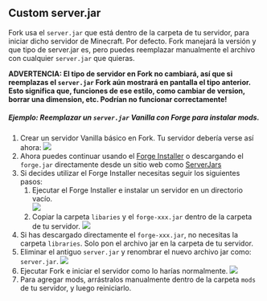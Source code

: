 ## Custom server.jar

Fork usa el `server.jar` que está dentro de la carpeta de tu servidor, para iniciar dicho servidor de Minecraft. Por defecto. Fork manejará la versión y que  tipo de server.jar es, pero puedes reemplazar manualmente el archivo con cualquier `server.jar` que quieras.

**ADVERTENCIA: El tipo de servidor en Fork no cambiará, así que si reemplazas el `server.jar` Fork aún mostrará en pantalla el tipo anterior. Esto significa que, funciones de ese estilo, como cambiar de version, borrar una dimension, etc. Podrían no funcionar correctamente!**

##### Ejemplo: Reemplazar un `server.jar` Vanilla con Forge para instalar mods.
1. Crear un servidor Vanilla básico en Fork. Tu servidor debería verse así ahora:
![](/data/docs/screenshots/customJar1.png)
2. Ahora puedes continuar usando el [Forge Installer](https://files.minecraftforge.net/net/minecraftforge/forge/) o descargando el `forge.jar` directamente desde un sitio web como [ServerJars](https://serverjars.com/#modded)
3. Si decides utilizar el Forge Installer necesitas seguir los siguientes pasos:
   1. Ejecutar el Forge Installer e instalar un servidor en un directorio vacío.  
      ![](/data/docs/screenshots/customJar2.png)
   2. Copiar la carpeta `libaries` y el `forge-xxx.jar` dentro de la carpeta de tu servidor.
      ![](/data/docs/screenshots/customJar3.png)
4. Si has descargado directamente el `forge-xxx.jar`, no necesitas la carpeta `libraries`. Solo pon el archivo jar en la carpeta de tu servidor.
5. Eliminar el antiguo `server.jar` y renombrar el nuevo archivo jar como: `server.jar`.
   ![](/data/docs/screenshots/customJar4.png)
6. Ejecutar Fork e iniciar el servidor como lo harías normalmente.
   ![](/data/docs/screenshots/customJar5.png)
7. Para agregar mods, arrástralos manualmente dentro de la carpeta `mods` de tu servidor, y luego reiniciarlo.
 
<!--- Translated by Supraim --->